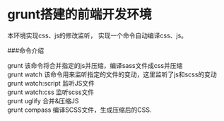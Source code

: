   
grunt搭建的前端开发环境
===================================
本环境实现css、js的修改监听，
实现一个命令自动编译css、js。

###命令介绍

grunt         该命令将合并指定的js并压缩，编译sass文件成css并压缩<br />
grunt watch   该命令用来监听指定的文件的变动，这里监听了js和scss的变动<br />
grunt watch:script 监听JS文件<br />
grunt watch:css   监听scss文件<br />
grunt uglify  合并&压缩JS<br />
grunt compass 编译SCSS文件，生成压缩后的CSS.<br />
